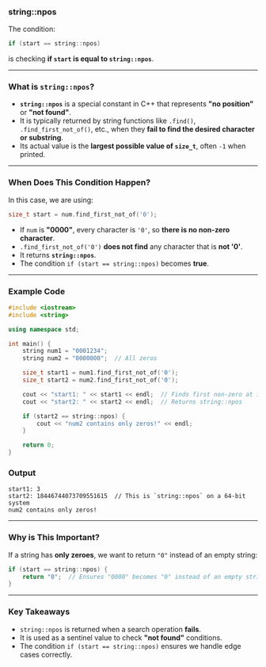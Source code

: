 ### string::npos

The condition:  

```cpp
if (start == string::npos)
```
is checking **if `start` is equal to `string::npos`**.

---

### **What is `string::npos`?**  
- **`string::npos`** is a special constant in C++ that represents **"no position"** or **"not found"**.  
- It is typically returned by string functions like `.find()`, `.find_first_not_of()`, etc., when they **fail to find the desired character or substring**.  
- Its actual value is the **largest possible value of `size_t`**, often `-1` when printed.

---

### **When Does This Condition Happen?**
In this case, we are using:
```cpp
size_t start = num.find_first_not_of('0');
```
- If `num` is **"0000"**, every character is `'0'`, so **there is no non-zero character**.
- `.find_first_not_of('0')` **does not find** any character that is **not '0'**.
- It returns **`string::npos`**.
- The condition `if (start == string::npos)` becomes **true**.

---

### **Example Code**
```cpp
#include <iostream>
#include <string>

using namespace std;

int main() {
    string num1 = "0001234";
    string num2 = "0000000";  // All zeros

    size_t start1 = num1.find_first_not_of('0');
    size_t start2 = num2.find_first_not_of('0');

    cout << "start1: " << start1 << endl;  // Finds first non-zero at index 3
    cout << "start2: " << start2 << endl;  // Returns string::npos

    if (start2 == string::npos) {
        cout << "num2 contains only zeros!" << endl;
    }

    return 0;
}
```

### **Output**
```
start1: 3
start2: 18446744073709551615  // This is `string::npos` on a 64-bit system
num2 contains only zeros!
```

---

### **Why is This Important?**
If a string has **only zeroes**, we want to return `"0"` instead of an empty string:
```cpp
if (start == string::npos) {
    return "0";  // Ensures "0000" becomes "0" instead of an empty string
}
```

---

### **Key Takeaways**
- `string::npos` is returned when a search operation **fails**.
- It is used as a sentinel value to check **"not found"** conditions.
- The condition `if (start == string::npos)` ensures we handle edge cases correctly.
